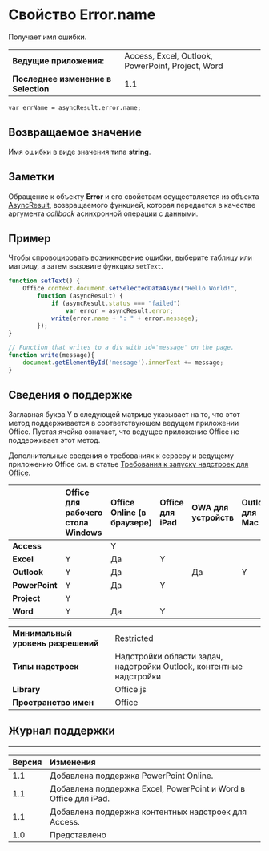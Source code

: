 
# Свойство Error.name
Получает имя ошибки.

|||
|:-----|:-----|
|**Ведущие приложения:**|Access, Excel, Outlook, PowerPoint, Project, Word|
|**Последнее изменение в Selection**|1.1|

```
var errName = asyncResult.error.name;
```


## Возвращаемое значение

Имя ошибки в виде значения типа **string**.


## Заметки

Обращение к объекту **Error** и его свойствам осуществляется из объекта [AsyncResult](../../reference/shared/asyncresult.md), возвращаемого функцией, которая передается в качестве аргумента _callback_ асинхронной операции с данными.


## Пример

Чтобы спровоцировать возникновение ошибки, выберите таблицу или матрицу, а затем вызовите функцию `setText`.


```js
function setText() {
    Office.context.document.setSelectedDataAsync("Hello World!",
        function (asyncResult) {
            if (asyncResult.status === "failed")
                var error = asyncResult.error;
            write(error.name + ": " + error.message);
        });
}

// Function that writes to a div with id='message' on the page.
function write(message){
    document.getElementById('message').innerText += message; 
}
```




## Сведения о поддержке


Заглавная буква Y в следующей матрице указывает на то, что этот метод поддерживается в соответствующем ведущем приложении Office. Пустая ячейка означает, что ведущее приложение Office не поддерживает этот метод.

Дополнительные сведения о требованиях к серверу и ведущему приложению Office см. в статье [Требования к запуску надстроек для Office](../../docs/overview/requirements-for-running-office-add-ins.md).

||**Office для рабочего стола Windows**|**Office Online (в браузере)**|**Office для iPad**|**OWA для устройств**|**Outlook для Mac**|
|:-----|:-----|:-----|:-----|:-----|:-----|
|**Access**||Y||||
|**Excel**|Y|Да|Y|||
|**Outlook**|Y|Да||Да|Y|
|**PowerPoint**|Y|Да|Y|||
|**Project**|Y|||||
|**Word**|Y|Да|Y|||

|||
|:-----|:-----|
|**Минимальный уровень разрешений**|[Restricted](../../docs/develop/requesting-permissions-for-api-use-in-content-and-task-pane-add-ins.md)|
|**Типы надстроек**|Надстройки области задач, надстройки Outlook, контентные надстройки|
|**Library**|Office.js|
|**Пространство имен**|Office|

## Журнал поддержки



****


|**Версия**|**Изменения**|
|:-----|:-----|
|1.1|Добавлена поддержка PowerPoint Online.|
|1.1|Добавлена поддержка Excel, PowerPoint и Word в Office для iPad.|
|1.1|Добавлена поддержка контентных надстроек для Access.|
|1.0|Представлено|
